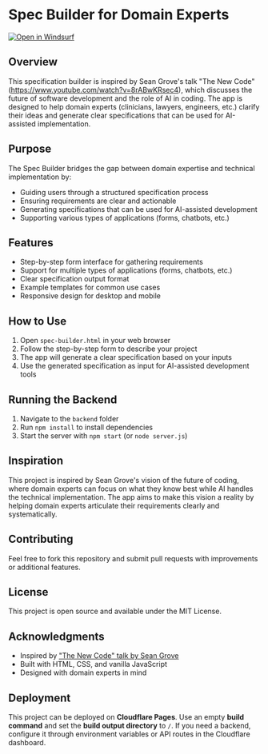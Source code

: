 # Spec Builder for Domain Experts

[![Open in Windsurf](https://img.shields.io/badge/Open%20in-Windsurf-blue.svg)](https://wind.surf)
## Overview

This specification builder is inspired by Sean Grove's talk "The New Code" (https://www.youtube.com/watch?v=8rABwKRsec4), which discusses the future of software development and the role of AI in coding. The app is designed to help domain experts (clinicians, lawyers, engineers, etc.) clarify their ideas and generate clear specifications that can be used for AI-assisted implementation.

## Purpose

The Spec Builder bridges the gap between domain expertise and technical implementation by:
- Guiding users through a structured specification process
- Ensuring requirements are clear and actionable
- Generating specifications that can be used for AI-assisted development
- Supporting various types of applications (forms, chatbots, etc.)

## Features

- Step-by-step form interface for gathering requirements
- Support for multiple types of applications (forms, chatbots, etc.)
- Clear specification output format
- Example templates for common use cases
- Responsive design for desktop and mobile

## How to Use

1. Open `spec-builder.html` in your web browser
2. Follow the step-by-step form to describe your project
3. The app will generate a clear specification based on your inputs
4. Use the generated specification as input for AI-assisted development tools

## Running the Backend

1. Navigate to the `backend` folder
2. Run `npm install` to install dependencies
3. Start the server with `npm start` (or `node server.js`)

## Inspiration

This project is inspired by Sean Grove's vision of the future of coding, where domain experts can focus on what they know best while AI handles the technical implementation. The app aims to make this vision a reality by helping domain experts articulate their requirements clearly and systematically.

## Contributing

Feel free to fork this repository and submit pull requests with improvements or additional features.

## License

This project is open source and available under the MIT License.

## Acknowledgments

- Inspired by ["The New Code" talk by Sean Grove](https://www.youtube.com/watch?v=8rABwKRsec4)
- Built with HTML, CSS, and vanilla JavaScript
- Designed with domain experts in mind

## Deployment

This project can be deployed on **Cloudflare Pages**. Use an empty **build command** and set the **build output directory** to `/`. If you need a backend, configure it through environment variables or API routes in the Cloudflare dashboard.
